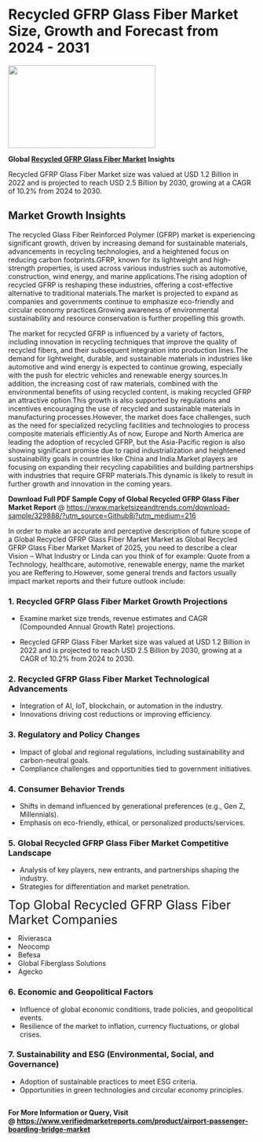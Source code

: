 <H1>Recycled GFRP Glass Fiber Market Size, Growth and Forecast from 2024 - 2031</H1><img class="aligncenter size-medium wp-image-584254" src="https://thirdeyenews.in/wp-content/uploads/2024/09/Global-Market-Research-300x168.jpeg" alt="" width="300" height="168" /><p><strong>Global&nbsp;<a href="https://www.marketsizeandtrends.com/download-sample/329888/?utm_source=Github8j?utm_medium=216">Recycled GFRP Glass Fiber Market</a> Insights</strong></p><p>Recycled GFRP Glass Fiber Market size was valued at USD 1.2 Billion in 2022 and is projected to reach USD 2.5 Billion by 2030, growing at a CAGR of 10.2% from 2024 to 2030.</p><p><h2>Market Growth Insights</h2> <p>The recycled Glass Fiber Reinforced Polymer (GFRP) market is experiencing significant growth, driven by increasing demand for sustainable materials, advancements in recycling technologies, and a heightened focus on reducing carbon footprints.GFRP, known for its lightweight and high-strength properties, is used across various industries such as automotive, construction, wind energy, and marine applications.The rising adoption of recycled GFRP is reshaping these industries, offering a cost-effective alternative to traditional materials.The market is projected to expand as companies and governments continue to emphasize eco-friendly and circular economy practices.Growing awareness of environmental sustainability and resource conservation is further propelling this growth.</p> <p>The market for recycled GFRP is influenced by a variety of factors, including innovation in recycling techniques that improve the quality of recycled fibers, and their subsequent integration into production lines.The demand for lightweight, durable, and sustainable materials in industries like automotive and wind energy is expected to continue growing, especially with the push for electric vehicles and renewable energy sources.In addition, the increasing cost of raw materials, combined with the environmental benefits of using recycled content, is making recycled GFRP an attractive option.This growth is also supported by regulations and incentives encouraging the use of recycled and sustainable materials in manufacturing processes.However, the market does face challenges, such as the need for specialized recycling facilities and technologies to process composite materials efficiently.As of now, Europe and North America are leading the adoption of recycled GFRP, but the Asia-Pacific region is also showing significant promise due to rapid industrialization and heightened sustainability goals in countries like China and India.Market players are focusing on expanding their recycling capabilities and building partnerships with industries that require GFRP materials.This dynamic is likely to result in further growth and innovation in the coming years.</p> <p><span class=""><strong>Download Full PDF Sample Copy of Global Recycled GFRP Glass Fiber Market Report</strong> @ <a href="https://www.marketsizeandtrends.com/download-sample/329888/?utm_source=Github8j?utm_medium=216" target="_blank">https://www.marketsizeandtrends.com/download-sample/329888/?utm_source=Github8j?utm_medium=216</a></span></p><p>In order to make an accurate and perceptive description of future scope of a Global&nbsp;Recycled GFRP Glass Fiber Market Market as Global&nbsp;Recycled GFRP Glass Fiber Market Market of 2025, you need to describe a clear Vision &ndash; What Industry or Linda can you think of for example: Quote from a Technology, healthcare, automotive, renewable energy, name the market you are Reffering to.However, some general trends and factors usually impact market reports and their future outlook include:</p><h3>1.&nbsp;<strong>Recycled GFRP Glass Fiber Market Growth Projections</strong></h3><ul><li>Examine market size trends, revenue estimates and CAGR (Compounded Annual Growth Rate) projections.</li><li><p>Recycled GFRP Glass Fiber Market size was valued at USD 1.2 Billion in 2022 and is projected to reach USD 2.5 Billion by 2030, growing at a CAGR of 10.2% from 2024 to 2030.</p></li></ul><h3>2.&nbsp;<strong>Recycled GFRP Glass Fiber Market Technological Advancements</strong></h3><ul><li>Integration of AI, IoT, blockchain, or automation in the industry.</li><li>Innovations driving cost reductions or improving efficiency.</li></ul><h3>3.&nbsp;<strong>Regulatory and Policy Changes</strong></h3><ul><li>Impact of global and regional regulations, including sustainability and carbon-neutral goals.</li><li>Compliance challenges and opportunities tied to government initiatives.</li></ul><h3>4.&nbsp;<strong>Consumer Behavior Trends</strong></h3><ul><li>Shifts in demand influenced by generational preferences (e.g., Gen Z, Millennials).</li><li>Emphasis on eco-friendly, ethical, or personalized products/services.</li></ul><h3>5.&nbsp;<strong>Global Recycled GFRP Glass Fiber Market Competitive Landscape</strong></h3><ul><li>Analysis of key players, new entrants, and partnerships shaping the industry.</li><li>Strategies for differentiation and market penetration.</li></ul><p data-pm-slice="1 1 []"><span style="color: inherit; font-family: inherit; font-size: 25px;">Top Global Recycled GFRP Glass Fiber Market Companies</span></p><div class="" data-test-id=""><p><li>Rivierasca</li><li> Neocomp</li><li> Befesa</li><li> Global Fiberglass Solutions</li><li> Agecko</li></p></div><h3>6.&nbsp;<strong>Economic and Geopolitical Factors</strong></h3><ul><li>Influence of global economic conditions, trade policies, and geopolitical events.</li><li>Resilience of the market to inflation, currency fluctuations, or global crises.</li></ul><h3>7.&nbsp;<strong>Sustainability and ESG (Environmental, Social, and Governance)</strong></h3><ul><li>Adoption of sustainable practices to meet ESG criteria.</li><li>Opportunities in green technologies and circular economy principles.</li></ul><h2><strong style="font-size: 14px;">For More Information or Query, Visit @&nbsp;</strong><a style="background-color: #ffffff; font-size: 14px;" href="https://www.marketsizeandtrends.com/report/recycled-gfrp-glass-fiber-market/" target="_blank">https://www.verifiedmarketreports.com/product/airport-passenger-boarding-bridge-market</a></h2>